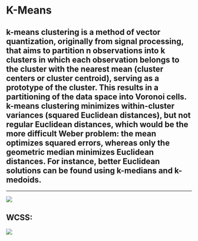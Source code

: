 # K-Means

## **k-means** clustering is a method of vector quantization, originally from signal processing, that aims to partition n observations into k clusters in which each observation belongs to the cluster with the nearest mean (cluster centers or cluster centroid), serving as a prototype of the cluster. This results in a partitioning of the data space into Voronoi cells. k-means clustering minimizes within-cluster variances (squared Euclidean distances), but not regular Euclidean distances, which would be the more difficult Weber problem: the mean optimizes squared errors, whereas only the geometric median minimizes Euclidean distances. For instance, better Euclidean solutions can be found using k-medians and k-medoids. 
---

![](https://upload.wikimedia.org/wikipedia/commons/thumb/e/ea/K-means_convergence.gif/330px-K-means_convergence.gif)

## **WCSS:**
![](https://wikimedia.org/api/rest_v1/media/math/render/svg/8dc15ec63e0676fc07e790f61efd89484a6b7922)